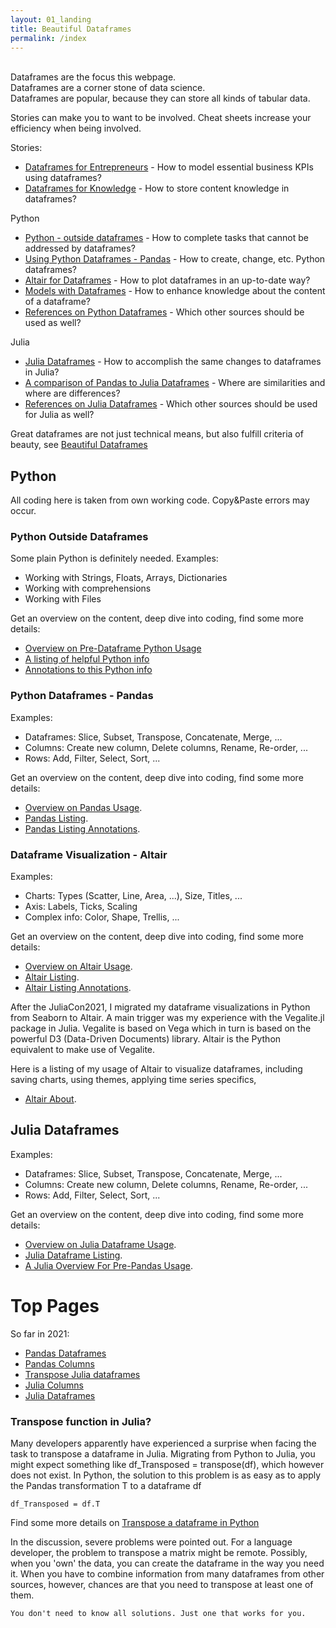 ```yaml
---
layout: 01_landing
title: Beautiful Dataframes
permalink: /index
---
```

<br>
Dataframes are the focus this webpage.<br>
Dataframes are a corner stone of data science.<br>
Dataframes are popular, because they can store all kinds of tabular data.<br>

Stories can make you to want to be involved. 
Cheat sheets increase your efficiency when being involved.

Stories:
- [Dataframes for Entrepreneurs](entrepreneurs) - How to model essential business KPIs using dataframes?
- [Dataframes for Knowledge]() - How to store content knowledge in dataframes?

Python
- [Python - outside dataframes](python_overview) - How to complete tasks that cannot be addressed by dataframes?
- [Using Python Dataframes - Pandas](pandas) - How to create, change, etc. Python dataframes?
- [Altair for Dataframes]() - How to plot dataframes in an up-to-date way?
- [Models with Dataframes](models) - How to enhance knowledge about the content of a dataframe? 
- [References on Python Dataframes](python_references) - Which other sources should be used as well?

Julia
- [Julia Dataframes](julia_df) - How to accomplish the same changes to dataframes in Julia?
- [A comparison of Pandas to Julia Dataframes]() - Where are similarities and where are differences?
- [References on Julia Dataframes](julia_references) - Which other sources should be used for Julia as well?


Great dataframes are not just technical means, but also fulfill criteria of beauty, see [Beautiful Dataframes](beautiful_dataframes)


## Python

All coding here is taken from own working code. Copy&Paste errors may occur.

### Python Outside Dataframes

Some plain Python is definitely needed. Examples:
- Working with Strings, Floats, Arrays, Dictionaries
- Working with comprehensions
- Working with Files

Get an overview on the content, deep dive into coding, find some more details:

- [Overview on Pre-Dataframe Python Usage](python_overview)
- [A listing of helpful Python info](python_listing)
- [Annotations to this Python info](python_annotations)


### Python Dataframes - Pandas

Examples:
- Dataframes: Slice, Subset, Transpose, Concatenate, Merge, ...
- Columns: Create new column, Delete columns, Rename, Re-order, ...
- Rows: Add, Filter, Select, Sort, ...

Get an overview on the content, deep dive into coding, find some more details:

- [Overview on Pandas Usage](pandas).
- [Pandas Listing](pandas_listing).
- [Pandas Listing Annotations](pandas_annotations).


### Dataframe Visualization - Altair

Examples:
- Charts: Types (Scatter, Line, Area, ...), Size, Titles, ...
- Axis: Labels, Ticks, Scaling
- Complex info: Color, Shape, Trellis, ... 

Get an overview on the content, deep dive into coding, find some more details:

- [Overview on Altair Usage](python_listing).
- [Altair Listing](altair_listing).
- [Altair Listing Annotations](altair_annotations).


After the JuliaCon2021, I migrated my dataframe visualizations in Python from Seaborn to Altair. A main trigger was my experience with the Vegalite.jl package in Julia. Vegalite is based on Vega which in turn is based on the powerful D3 (Data-Driven Documents) library. Altair is the Python equivalent to make use of Vegalite. 

Here is a listing of my usage of Altair to visualize dataframes, including saving charts, using themes, applying time series specifics,

- [Altair About](altair_about).

## Julia Dataframes 

Examples:
- Dataframes: Slice, Subset, Transpose, Concatenate, Merge, ...
- Columns: Create new column, Delete columns, Rename, Re-order, ...
- Rows: Add, Filter, Select, Sort, ...

Get an overview on the content, deep dive into coding, find some more details:

- [Overview on Julia Dataframe Usage](python_listing).
- [Julia Dataframe Listing](pandas_listing).
- [A Julia Overview For Pre-Pandas Usage](python_listing).


# Top Pages

So far in 2021:

- [Pandas Dataframes](pandas)
- [Pandas Columns](pandas_columns)
- [Transpose Julia dataframes](julia_transpose)
- [Julia Columns](julia_columns)
- [Julia Dataframes](julia_df)


### Transpose function in Julia?

Many developers apparently have experienced a surprise when facing the task to transpose a dataframe in Julia. 
Migrating from Python to Julia, you might expect something like df_Transposed = transpose(df), which however does not exist.
In Python, the solution to this problem is as easy as to apply the Pandas transformation T to a dataframe df

>
    df_Transposed = df.T

Find some more details on [Transpose a dataframe in Python](pandas_transpose)

In the discussion, severe problems were pointed out. For a language developer, the problem to transpose a matrix might be remote. Possibly, when you 'own' the data, you can create the dataframe in the way you need it. When you have to combine information from many dataframes from other sources, however, chances are that you need to transpose at least one of them.

>
    You don't need to know all solutions. Just one that works for you.
    